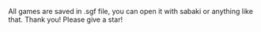 All games are saved in .sgf file, you can open it with sabaki or anything like that. Thank you!
Please give a star!
